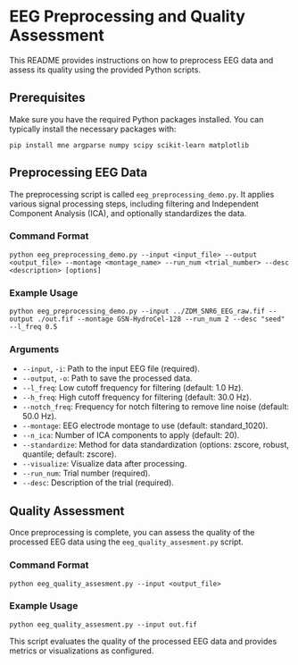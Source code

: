 # EEG Preprocessing and Quality Assessment

This README provides instructions on how to preprocess EEG data and assess its quality using the provided Python scripts.

## Prerequisites
Make sure you have the required Python packages installed. You can typically install the necessary packages with:
```
pip install mne argparse numpy scipy scikit-learn matplotlib
```

## Preprocessing EEG Data
The preprocessing script is called `eeg_preprocessing_demo.py`. It applies various signal processing steps, including filtering and Independent Component Analysis (ICA), and optionally standardizes the data.

### Command Format
```
python eeg_preprocessing_demo.py --input <input_file> --output <output_file> --montage <montage_name> --run_num <trial_number> --desc <description> [options]
```

### Example Usage
```
python eeg_preprocessing_demo.py --input ../ZDM_SNR6_EEG_raw.fif --output ./out.fif --montage GSN-HydroCel-128 --run_num 2 --desc "seed" --l_freq 0.5
```

### Arguments
- `--input`, `-i`: Path to the input EEG file (required).
- `--output`, `-o`: Path to save the processed data.
- `--l_freq`: Low cutoff frequency for filtering (default: 1.0 Hz).
- `--h_freq`: High cutoff frequency for filtering (default: 30.0 Hz).
- `--notch_freq`: Frequency for notch filtering to remove line noise (default: 50.0 Hz).
- `--montage`: EEG electrode montage to use (default: standard_1020).
- `--n_ica`: Number of ICA components to apply (default: 20).
- `--standardize`: Method for data standardization (options: zscore, robust, quantile; default: zscore).
- `--visualize`: Visualize data after processing.
- `--run_num`: Trial number (required).
- `--desc`: Description of the trial (required).

## Quality Assessment
Once preprocessing is complete, you can assess the quality of the processed EEG data using the `eeg_quality_assesment.py` script.

### Command Format
```
python eeg_quality_assesment.py --input <output_file>
```

### Example Usage
```
python eeg_quality_assesment.py --input out.fif
```

This script evaluates the quality of the processed EEG data and provides metrics or visualizations as configured.

